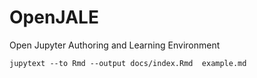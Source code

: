 # OpenJALE
Open Jupyter Authoring and Learning Environment

```
jupytext --to Rmd --output docs/index.Rmd  example.md 
```
